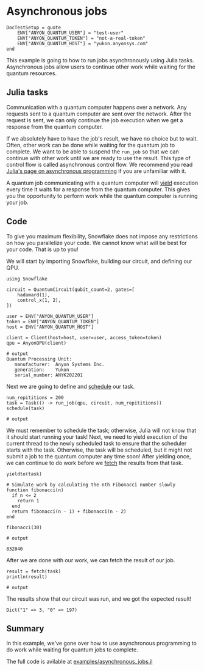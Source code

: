 # Asynchronous jobs

```@meta
DocTestSetup = quote
    ENV["ANYON_QUANTUM_USER"] = "test-user"
    ENV["ANYON_QUANTUM_TOKEN"] = "not-a-real-token"
    ENV["ANYON_QUANTUM_HOST"] = "yukon.anyonsys.com"
end
```

This example is going to how to run jobs asynchronously using Julia tasks. Asynchronous jobs allow users to continue other work while waiting for the quantum resources.

## Julia tasks

Communication with a quantum computer happens over a network. Any requests sent to a quantum computer are sent over the network. After the request is sent, we can only continue the job execution when we get a response from the quantum computer.

If we absolutely have to have the job's result, we have no choice but to wait. Often, other work can be done while waiting for the quantum job to complete. We want to be able to suspend the `run_job` so that we can continue with other work until we are ready to use the result. This type of control flow is called asynchronous control flow. We recommend you read [Julia's page on asynchronous programming](https://docs.julialang.org/en/v1/manual/asynchronous-programming/) if you are unfamiliar with it.

A quantum job communicating with a quantum computer will [yield](https://docs.julialang.org/en/v1/base/parallel/#Base.yield) execution every time it waits for a response from the quantum computer. This gives you the opportunity to perform work while the quantum computer is running your job.


## Code

To give you maximum flexibility, Snowflake does not impose any restrictions on how you parallelize your code. We cannot know what will be best for your code. That is up to you!

We will start by importing Snowflake, building our circuit, and defining our QPU.


```jldoctest asynchronous_job; output = false
using Snowflake

circuit = QuantumCircuit(qubit_count=2, gates=[
    hadamard(1),
    control_x(1, 2),
])

user = ENV["ANYON_QUANTUM_USER"]
token = ENV["ANYON_QUANTUM_TOKEN"]
host = ENV["ANYON_QUANTUM_HOST"]

client = Client(host=host, user=user, access_token=token)
qpu = AnyonQPU(client)

# output
Quantum Processing Unit:
   manufacturer:  Anyon Systems Inc.
   generation:    Yukon
   serial_number: ANYK202201
```

Next we are going to define and [schedule](https://docs.julialang.org/en/v1/base/parallel/#Base.schedule) our task.

```jldoctest asynchronous_job; output = false, setup = :(qpu = VirtualQPU()), filter = r".*"
num_repititions = 200
task = Task(() -> run_job(qpu, circuit, num_repititions))
schedule(task)

# output

```

We must remember to schedule the task; otherwise, Julia will not know that it should start running your task! Next, we need to yield execution of the current thread to the newly scheduled task to ensure that the scheduler starts with the task. Otherwise, the task will be scheduled, but it might not submit a job to the quantum computer any time soon! After yielding once, we can continue to do work before we [fetch](https://docs.julialang.org/en/v1/base/parallel/#Base.fetch-Tuple{task}) the results from that task.


```jldoctest asynchronous_job; output = false
yieldto(task)

# Simulate work by calculating the nth Fibonacci number slowly
function fibonacci(n)
  if n <= 2
    return 1
  end
  return fibonacci(n - 1) + fibonacci(n - 2)
end

fibonacci(30)

# output

832040

```

After we are done with our work, we can fetch the result of our job.

```jldoctest asynchronous_job; output = false, filter = r".*"
result = fetch(task)
println(result)

# output

```

The results show that our circuit was run, and we got the expected result!

```text
Dict("1" => 3, "0" => 197)
```

## Summary

In this example, we've gone over how to use asynchronous programming to do work while waiting for quantum jobs to complete.

The full code is avilable at [examples/asynchronous\_jobs.jl](https://github.com/anyonlabs/Snowflake.jl/blob/main/examples/asynchronous_jobs.jl)
